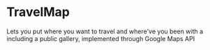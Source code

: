 # TravelMap
Lets you put where you want to travel and where've you been with a including a public gallery, implemented through Google Maps API
